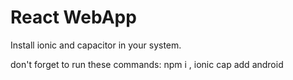 # React WebApp

Install ionic and capacitor in your system.

don't forget to run these commands:
npm i ,
ionic cap add android
